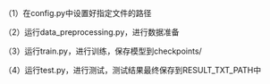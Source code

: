 （1）在config.py中设置好指定文件的路径

（2）运行data_preprocessing.py，进行数据准备

（3）运行train.py，进行训练，保存模型到checkpoints/

（4）运行test.py，进行测试，测试结果最终保存到RESULT_TXT_PATH中